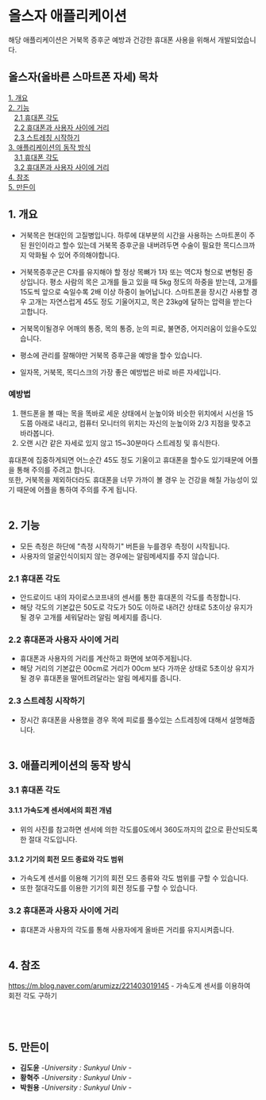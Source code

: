 # 올스자 애플리케이션
해당 애플리케이션은 거북목 증후군 예방과 건강한 휴대폰 사용을 위해서 개발되었습니다.


## 올스자(올바른 스마트폰 자세) 목차
[1. 개요](#1-개요)<br>
[2. 기능](#2-기능)<br>
   &nbsp;&nbsp;&nbsp;[2.1 휴대폰 각도](#21-휴대폰-각도)<br>
   &nbsp;&nbsp;&nbsp;[2.2 휴대폰과 사용자 사이에 거리](#22-휴대폰과-사용자-사이에-거리)<br>
   &nbsp;&nbsp;&nbsp;[2.3 스트레칭 시작하기](#23-스트레칭-시작하기)<br>
[3. 애플리케이션의 동작 방식](#3-애플리케이션의-동작-방식)<br>
   &nbsp;&nbsp;&nbsp;[3.1 휴대폰 각도](#31-휴대폰-각도)<br>
   &nbsp;&nbsp;&nbsp;[3.2 휴대폰과 사용자 사이에 거리](#32-휴대폰과-사용자-사이에-거리)<br>
[4. 참조](#4-참조)<br>
[5. 만든이](#5-만든이)<br>

## 1. 개요

* 거북목은 현대인의 고질병입니다. 
하루에 대부분의 시간을 사용하는 스마트폰이 주된 원인이라고 할수 있는데 거북목 증후군을 내버려두면 수술이 필요한 목디스크까지 악화될 수 있어 주의해야합니다.

* 거북목증후군은 C자를 유지해야 할 정상 목뼈가 1자 또는 역C자 형으로 변형된 증상입니다.
평소 사람의 목은 고개를 들고 있을 때 5kg 정도의 하중을 받는데, 고개를 15도씩 앞으로 숙일수록 2배 이상 하중이 늘어납니다. 
스마트폰을 장시간 사용할 경우 고개는 자연스럽게 45도 정도 기울어지고, 목은 23kg에 달하는 압력을 받는다고합니다.

* 거북목이될경우 어깨의 통증, 목의 통증, 눈의 피로, 불면증, 어지러움이 있을수도있습니다.

* 평소에 관리를 잘해야만 거북목 증후근을 예방을 할수 있습니다.

* 일자목, 거북목, 목디스크의 가장 좋은 예방법은 바로 바른 자세입니다. 

### 예방법
1. 핸드폰을 볼 때는 목을 똑바로 세운 상태에서 눈높이와 비슷한 위치에서 시선을 15도쯤 아래로 내리고, 컴퓨터 모니터의 위치는 자신의 눈높이와 2/3 지점을 맞추고 바라봅니다.
2. 오랜 시간 같은 자세로 있지 않고 15~30분마다 스트레칭 및 휴식한다.

휴대폰에 집중하게되면 어느순간 45도 정도 기울이고 휴대폰을 할수도 있기때문에 어플을 통해 주의를 주려고 합니다.<br>
또한, 거북목을 제외하더라도 휴대폰을 너무 가까이 볼 경우 눈 건강을 해칠 가능성이 있기 때문에 어플을 통하여 주의를 주게 됩니다.<br><br>

## 2. 기능
- 모든 측정은 하단에 "측정 시작하기" 버튼을 누를경우 측정이 시작됩니다.
- 사용자의 얼굴인식이되지 않는 경우에는 알림메세지를 주지 않습니다.

### 2.1 휴대폰 각도
 - 안드로이드 내의 자이로스코프내의 센서를 통한 휴대폰의 각도를 측정합니다.
 - 해당 각도의 기본값은 50도로 각도가 50도 이하로 내려간 상태로 5초이상 유지가 될 경우 고개를 세워달라는 알림 메세지를 줍니다.
### 2.2 휴대폰과 사용자 사이에 거리
 - 휴대폰과 사용자의 거리를 계산하고 화면에 보여주게됩니다.
 - 해당 거리의 기본값은 00cm로 거리가 00cm 보다 가까운 상태로 5초이상 유지가 될 경우 휴대폰을 떨어트려달라는 알림 메세지를 줍니다.
### 2.3 스트레칭 시작하기
 - 장시간 휴대폰을 사용했을 경우 목에 피로를 풀수있는 스트레칭에 대해서 설명해줍니다.
<br><br>
## 3. 애플리케이션의 동작 방식

### 3.1 휴대폰 각도
 #### 3.1.1 가속도계 센서에서의 회전 개념
  - 위의 사진를 참고하면 센서에 의한 각도를0도에서 360도까지의 값으로 환산되도록 한 절대 각도입니다. 
 
 #### 3.1.2 기기의 회전 모드 종료와 각도 범위
  - 가속도계 센서를 이용해 기기의 회전 모드 종류와 각도 범위를 구할 수 있습니다.
  - 또한 절대각도를 이용한 기기의 회전 정도를 구할 수 있습니다.

### 3.2 휴대폰과 사용자 사이에 거리
 - 휴대폰과 사용자의 각도를 통해 사용자에게 올바른 거리를 유지시켜줍니다.<br><br>

## 4. 참조
https://m.blog.naver.com/arumizz/221403019145  - 가속도계 센서를 이용하여 회전 각도 구하기

<br><br>

## 5. 만든이
* **김도윤** -*University : Sunkyul Univ* -
* **황혁주** -*University : Sunkyul Univ* -
* **박원용** -*University : Sunkyul Univ* -






